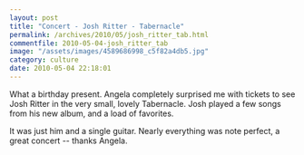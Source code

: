 ```yaml
---
layout: post
title: "Concert - Josh Ritter - Tabernacle"
permalink: /archives/2010/05/josh_ritter_tab.html
commentfile: 2010-05-04-josh_ritter_tab
image: "/assets/images/4589686998_c5f82a4db5.jpg"
category: culture
date: 2010-05-04 22:18:01
---
```


What a birthday present. Angela completely surprised me with tickets to see Josh Ritter in the very small, lovely Tabernacle. Josh played a few songs from his new album, and a load of favorites.

It was just him and a single guitar. Nearly everything was note perfect, a great concert -- thanks Angela.
